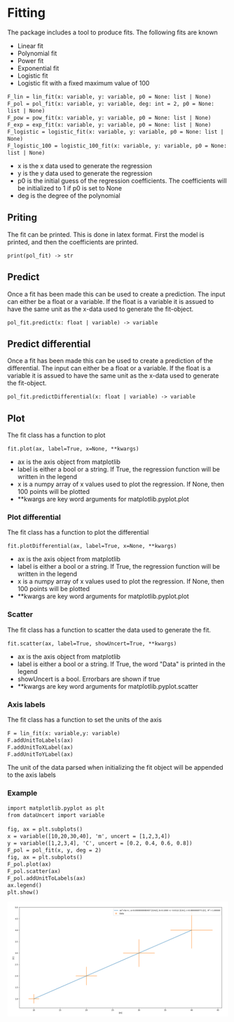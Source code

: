 
# Fitting
The package includes a tool to produce fits. The following fits are known
 - Linear fit
 - Polynomial fit
 - Power fit
 - Exponential fit
 - Logistic fit
 - Logistic fit with a fixed maximum value of 100

```
F_lin = lin_fit(x: variable, y: variable, p0 = None: list | None)
F_pol = pol_fit(x: variable, y: variable, deg: int = 2, p0 = None: list | None)
F_pow = pow_fit(x: variable, y: variable, p0 = None: list | None)
F_exp = exp_fit(x: variable, y: variable, p0 = None: list | None)
F_logistic = logistic_fit(x: variable, y: variable, p0 = None: list | None)
F_logistic_100 = logistic_100_fit(x: variable, y: variable, p0 = None: list | None)
```

 - x is the x data used to generate the regression
 - y is the y data used to generate the regression
 - p0 is the initial guess of the regression coefficients. The coefficients will be initialized to 1 if p0 is set to None
 - deg is the degree of the polynomial

## Priting
The fit can be printed. This is done in latex format. First the model is printed, and then the coefficients are printed.

```
print(pol_fit) -> str
```

## Predict
Once a fit has been made this can be used to create a prediction. The input can either be a float or a variable. If the float is a variable it is assued to have the same unit as the x-data used to generate the fit-object.

```
pol_fit.predict(x: float | variable) -> variable
```

## Predict differential
Once a fit has been made this can be used to create a prediction of the differential. The input can either be a float or a variable. If the float is a variable it is assued to have the same unit as the x-data used to generate the fit-object.

```
pol_fit.predictDifferential(x: float | variable) -> variable
```



## Plot
The fit class has a function to plot

```
fit.plot(ax, label=True, x=None, **kwargs)
```

- ax is the axis object from matplotlib
- label is either a bool or a string. If True, the regression function will be written in the legend
- x is a numpy array of x values used to plot the regression. If None, then 100 points will be plotted
- **kwargs are key word arguments for matplotlib.pyplot.plot  

### Plot differential
The fit class has a function to plot the differential

```
fit.plotDifferential(ax, label=True, x=None, **kwargs)
```

- ax is the axis object from matplotlib
- label is either a bool or a string. If True, the regression function will be written in the legend
- x is a numpy array of x values used to plot the regression. If None, then 100 points will be plotted
- **kwargs are key word arguments for matplotlib.pyplot.plot  

### Scatter
The fit class has a function to scatter the data used to generate the fit.

```
fit.scatter(ax, label=True, showUncert=True, **kwargs)
```

- ax is the axis object from matplotlib
- label is either a bool or a string. If True, the word "Data" is printed in the legend
- showUncert is a bool. Errorbars are shown if true
- **kwargs are key word arguments for matplotlib.pyplot.scatter  

### Axis labels
The fit class has a function to set the units of the axis

```
F = lin_fit(x: variable,y: variable)
F.addUnitToLabels(ax)
F.addUnitToXLabel(ax)
F.addUnitToYLabel(ax)
```

The unit of the data parsed when initializing the fit object will be appended to the axis labels

### Example
```
import matplotlib.pyplot as plt
from dataUncert import variable

fig, ax = plt.subplots()
x = variable([10,20,30,40], 'm', uncert = [1,2,3,4])
y = variable([1,2,3,4], 'C', uncert = [0.2, 0.4, 0.6, 0.8])
F_pol = pol_fit(x, y, deg = 2)
fig, ax = plt.subplots()
F_pol.plot(ax)
F_pol.scatter(ax)
F_pol.addUnitToLabels(ax)
ax.legend()
plt.show()
```

![Fitting example](/examples/fitExample.png)
